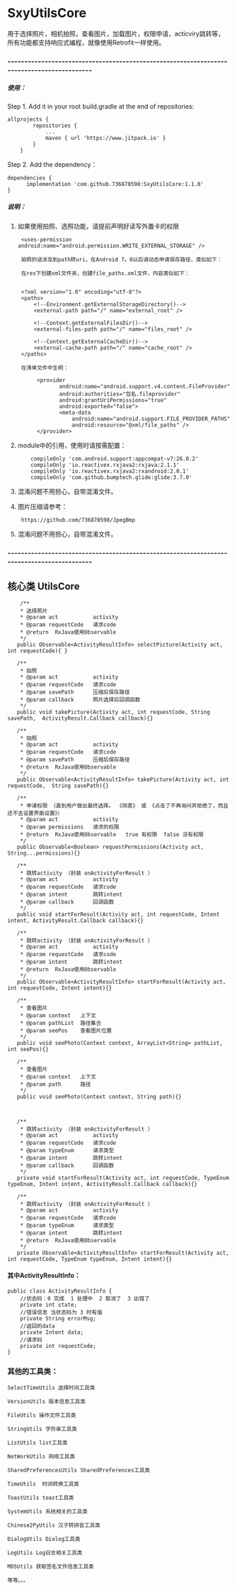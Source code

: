 # SxyUtilsCore
 用于选择照片，相机拍照，查看图片，加载图片，权限申请，acticviry跳转等，所有功能都支持响应式编程，就像使用Retrofit一样使用。

### ------------------------------------------------------------------------------------------
##### 使用：

Step 1. Add it in your root build.gradle at the end of repositories:

    allprojects {
            repositories {
                ...
                maven { url 'https://www.jitpack.io' }
            }
        }
        
Step 2. Add the dependency：

	dependencies {
    	  implementation 'com.github.736870598:SxyUtilsCore:1.1.0'
    }



##### 说明：

1. 如果使用拍照、选照功能，请提前声明好读写外置卡的权限
    
    
        <uses-permission android:name="android.permission.WRITE_EXTERNAL_STORAGE" />
        
        拍照的话涉及到path转uri，在Android 7。0以后请动态申请保存路径，类似如下：
        
        在res下创建xml文件夹，创建file_paths.xml文件，内容类似如下：
        
        
        <?xml version="1.0" encoding="utf-8"?>
        <paths>
            <!--Environment.getExternalStorageDirectory()-->
            <external-path path="/" name="external_root" />
        
            <!--Context.getExternalFilesDir()-->
            <external-files-path path="/" name="files_root" />
        
            <!--Context.getExternalCacheDir()-->
            <external-cache-path path="/" name="cache_root" />
        </paths>
        
        在清单文件中生明：
        
             <provider
                    android:name="android.support.v4.content.FileProvider"
                    android:authorities="包名.fileprovider"
                    android:grantUriPermissions="true"
                    android:exported="false">
                    <meta-data
                        android:name="android.support.FILE_PROVIDER_PATHS"
                        android:resource="@xml/file_paths" />
             </provider>


2. module中的引用，使用时请按需配置：


           compileOnly 'com.android.support:appcompat-v7:26.0.2'
           compileOnly 'io.reactivex.rxjava2:rxjava:2.1.1'
           compileOnly 'io.reactivex.rxjava2:rxandroid:2.0.1'
           compileOnly 'com.github.bumptech.glide:glide:3.7.0'

3. 混淆问题不用担心，自带混淆文件。

4. 图片压缩请参考：


        https://github.com/736870598/JpegBmp


5. 混淆问题不用担心，自带混淆文件。
### ------------------------------------------------------------------------------------------

## 核心类 UtilsCore

        /**
        * 选择照片
        * @param act           activity
        * @param requestCode   请求code
        * @return  RxJava使用Observable
        */
       public Observable<ActivityResultInfo> selectPicture(Activity act, int requestCode){ }
   
       /**
        * 拍照
        * @param act           activity
        * @param requestCode   请求code
        * @param savePath      压缩后保存路径
        * @param callback      照片选择后回调函数
        */
       public void takePicture(Activity act, int requestCode, String savePath,  ActivityResult.Callback callback){}
   
       /**
        * 拍照
        * @param act           activity
        * @param requestCode   请求code
        * @param savePath      压缩后保存路径
        * @return  RxJava使用Observable
        */
       public Observable<ActivityResultInfo> takePicture(Activity act, int requestCode,  String savePath){}
   
       /**
        * 申请权限 （直到用户做出最终选择。 《同意》 或 《点击了不再询问并拒绝了，而且还不去设置界面设置》）
        * @param act           activity
        * @param permissions   请求的权限
        * @return  RxJava使用Observable   true 有权限  false 没有权限
        */
       public Observable<Boolean> requestPermissions(Activity act, String...permissions){}
   
       /**
        * 跳转activity （封装 onActivityForResult ）
        * @param act           activity
        * @param requestCode   请求code
        * @param intent        跳转intent
        * @param callback      回调函数
        */
       public void startForResult(Activity act, int requestCode, Intent intent, ActivityResult.Callback callback){}
   
       /**
        * 跳转activity （封装 onActivityForResult ）
        * @param act           activity
        * @param requestCode   请求code
        * @param intent        跳转intent
        * @return  RxJava使用Observable
        */
       public Observable<ActivityResultInfo> startForResult(Activity act, int requestCode, Intent intent){}
   
       /**
        * 查看图片
        * @param context   上下文
        * @param pathList  路径集合
        * @param seePos    查看图片位置
        */
       public void seePhoto(Context context, ArrayList<String> pathList, int seePos){}
   
       /**
        * 查看图片
        * @param context   上下文
        * @param path      路径
        */
       public void seePhoto(Context context, String path){}
   
   
   
       /**
        * 跳转activity （封装 onActivityForResult ）
        * @param act           activity
        * @param requestCode   请求code
        * @param typeEnum      请求类型
        * @param intent        跳转intent
        * @param callback      回调函数
        */
       private void startForResult(Activity act, int requestCode, TypeEnum typeEnum, Intent intent, ActivityResult.Callback callback){}
   
       /**
        * 跳转activity （封装 onActivityForResult ）
        * @param act           activity
        * @param requestCode   请求code
        * @param typeEnum      请求类型
        * @param intent        跳转intent
        * @return  RxJava使用Observable
        */
       private Observable<ActivityResultInfo> startForResult(Activity act, int requestCode, TypeEnum typeEnum, Intent intent){}

#### 其中ActivityResultInfo：

    public class ActivityResultInfo {
        //状态码：0 完成  1 处理中  2 取消了  3 出错了
        private int state;
        //错误信息 当状态码为 3 时有值
        private String errorMsg;
        //返回的data
        private Intent data;
        //请求码
        private int requestCode;
    }

### 其他的工具类：

    SelectTimeUtils 选择时间工具类

    VersionUtils 版本信息工具类

    FileUtils 操作文件工具类

    StringUtils 字符串工具类

    ListUtils list工具类

    NetWorkUtils 网络工具类

    SharedPreferencesUtils SharedPreferences工具类

    TimeUtils  时间转换工具类

    ToastUtils toast工具类

    SystemUtils 系统相关的工具类

    Chinese2PyUtils 汉子转拼音工具类
    
    DialogUtils Dialog工具类
    
    LogUtils Log日志相关工具类
    
    MD5Utils 获取签名文件信息工具类

    等等。。。
    